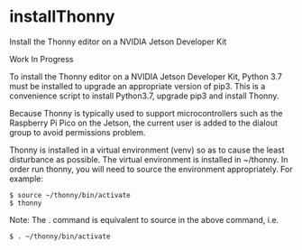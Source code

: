 # installThonny
Install the Thonny editor on a NVIDIA Jetson Developer Kit

Work In Progress

To install the Thonny editor on a NVIDIA Jetson Developer Kit, Python 3.7 must be installed to upgrade an appropriate version of pip3. This is a convenience script to install Python3.7, upgrade pip3 and install Thonny.

Because Thonny is typically used to support microcontrollers such as the Raspberry Pi Pico on the Jetson, the current user is added to the dialout group to avoid permissions problem.

Thonny is installed in a virtual environment (venv) so as to cause the least disturbance as possible. The virtual environment is installed in ~/thonny.
In order run thonny, you will need to source the environment appropriately. For example:
```
$ source ~/thonny/bin/activate
$ thonny
```

Note: The . command is equivalent to source in the above command, i.e.
```
$ . ~/thonny/bin/activate
```


